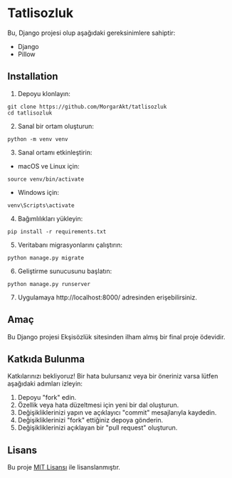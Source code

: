 # Tatlisozluk

Bu, Django projesi olup aşağıdaki gereksinimlere sahiptir:

- Django
- Pillow


## Installation

1. Depoyu klonlayın:
```
git clone https://github.com/MorgarAkt/tatlisozluk
cd tatlisozluk
```


2. Sanal bir ortam oluşturun:
```
python -m venv venv
```

3. Sanal ortamı etkinleştirin:
- macOS ve Linux için:
```
source venv/bin/activate
```
- Windows için:
```
venv\Scripts\activate
```

4. Bağımlılıkları yükleyin:
```
pip install -r requirements.txt
```

5. Veritabanı migrasyonlarını çalıştırın:
```
python manage.py migrate
```

6. Geliştirme sunucusunu başlatın:
```
python manage.py runserver
```

7. Uygulamaya http://localhost:8000/ adresinden erişebilirsiniz.

## Amaç
Bu Django projesi Ekşisözlük sitesinden ilham almış bir final proje ödevidir.


## Katkıda Bulunma
Katkılarınızı bekliyoruz! Bir hata bulursanız veya bir öneriniz varsa lütfen aşağıdaki adımları izleyin:

1. Depoyu "fork" edin.
2. Özellik veya hata düzeltmesi için yeni bir dal oluşturun.
3. Değişikliklerinizi yapın ve açıklayıcı "commit" mesajlarıyla kaydedin.
4. Değişikliklerinizi "fork" ettiğiniz depoya gönderin.
5. Değişikliklerinizi açıklayan bir "pull request" oluşturun.

## Lisans
Bu proje [MIT Lisansı](LICENSE) ile lisanslanmıştır.
